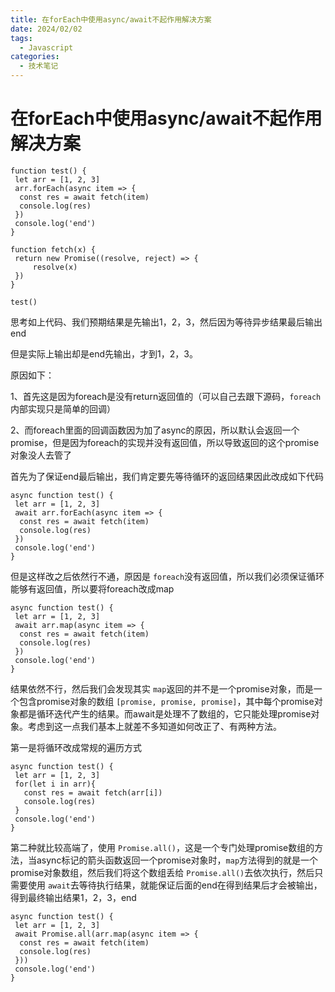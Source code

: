 ```yaml
---
title: 在forEach中使用async/await不起作用解决方案
date: 2024/02/02
tags:
  - Javascript
categories:
  - 技术笔记
---
```



# 在forEach中使用async/await不起作用解决方案

```
function test() {
 let arr = [1, 2, 3]
 arr.forEach(async item => {
  const res = await fetch(item)
  console.log(res)
 })
 console.log('end')
}

function fetch(x) {
 return new Promise((resolve, reject) => {
     resolve(x)
 })
}

test()
```

思考如上代码、我们预期结果是先输出1，2，3，然后因为等待异步结果最后输出end

但是实际上输出却是end先输出，才到1，2，3。

原因如下：

1、首先这是因为foreach是没有return返回值的（可以自己去跟下源码，`foreach`内部实现只是简单的回调）

2、而foreach里面的回调函数因为加了async的原因，所以默认会返回一个promise，但是因为foreach的实现并没有返回值，所以导致返回的这个promise对象没人去管了

首先为了保证end最后输出，我们肯定要先等待循环的返回结果因此改成如下代码

```
async function test() {
 let arr = [1, 2, 3]
 await arr.forEach(async item => {
  const res = await fetch(item)
  console.log(res)
 })
 console.log('end')
}
```

但是这样改之后依然行不通，原因是 `foreach`没有返回值，所以我们必须保证循环能够有返回值，所以要将foreach改成map

```
async function test() {
 let arr = [1, 2, 3]
 await arr.map(async item => {
  const res = await fetch(item)
  console.log(res)
 })
 console.log('end')
}
```


结果依然不行，然后我们会发现其实 `map`返回的并不是一个promise对象，而是一个包含promise对象的数组 `[promise, promise, promise]`，其中每个promise对象都是循环迭代产生的结果。而await是处理不了数组的，它只能处理promise对象。考虑到这一点我们基本上就差不多知道如何改正了、有两种方法。

第一是将循环改成常规的遍历方式

```
async function test() {
 let arr = [1, 2, 3]
 for(let i in arr){
   const res = await fetch(arr[i])
   console.log(res)          
 }
 console.log('end')
}
```

第二种就比较高端了，使用 `Promise.all()`，这是一个专门处理promise数组的方法，当async标记的箭头函数返回一个promise对象时，`map`方法得到的就是一个promise对象数组，然后我们将这个数组丢给 `Promise.all()`去依次执行，然后只需要使用 `await`去等待执行结果，就能保证后面的end在得到结果后才会被输出，得到最终输出结果1，2，3，end

```
async function test() {
 let arr = [1, 2, 3]
 await Promise.all(arr.map(async item => {
  const res = await fetch(item)
  console.log(res)
 }))
 console.log('end')
}
```
